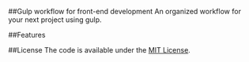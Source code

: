 ##Gulp workflow for front-end development
An organized workflow for your next project using gulp.

##Features

##License
The code is available under the [MIT License](https://github.com/mohamdio/gulp-workflow/LICENSE).